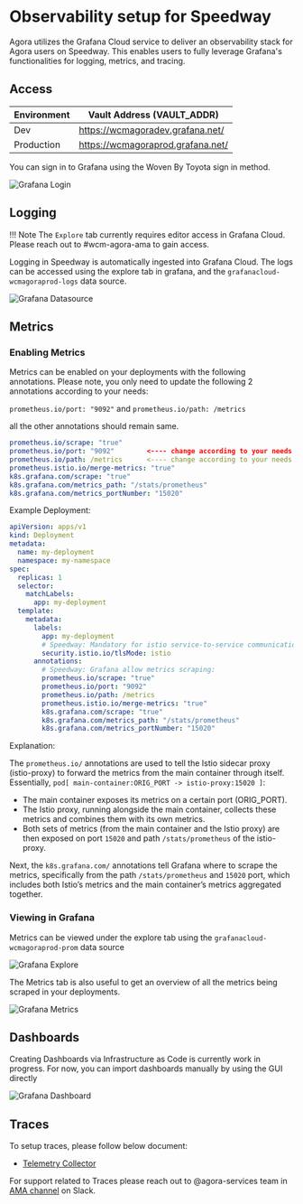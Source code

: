 # Observability setup for Speedway

Agora utilizes the Grafana Cloud service to deliver an observability stack for Agora users on Speedway. This enables users to fully leverage Grafana's functionalities for logging, metrics, and tracing.

## Access

| Environment    | Vault Address (VAULT_ADDR)           |
|----------------|--------------------------------------|
| Dev            | <https://wcmagoradev.grafana.net/>   |
| Production     | <https://wcmagoraprod.grafana.net/>  |

You can sign in to Grafana using the Woven By Toyota sign in method.

![Grafana Login](../assets/grafana-login.png)

## Logging

!!! Note
    The `Explore` tab currently requires editor access in Grafana Cloud. Please reach out to #wcm-agora-ama to gain access.

Logging in Speedway is automatically ingested into Grafana Cloud. The logs can be accessed using the explore tab in grafana, and the `grafanacloud-wcmagoraprod-logs` data source.

![Grafana Datasource](../assets/grafana-logs.png)

## Metrics

### Enabling Metrics

Metrics can be enabled on your deployments with the following annotations. Please note, you only need to update the following 2 annotations according to your needs:

`prometheus.io/port: "9092"` and `prometheus.io/path: /metrics`

all the other annotations should remain same.

```yaml
prometheus.io/scrape: "true"
prometheus.io/port: "9092"        <---- change according to your needs
prometheus.io/path: /metrics      <---- change according to your needs
prometheus.istio.io/merge-metrics: "true"
k8s.grafana.com/scrape: "true"
k8s.grafana.com/metrics_path: "/stats/prometheus"
k8s.grafana.com/metrics_portNumber: "15020"
```

Example Deployment:

```yaml
apiVersion: apps/v1
kind: Deployment
metadata:
  name: my-deployment
  namespace: my-namespace
spec:
  replicas: 1
  selector:
    matchLabels:
      app: my-deployment
  template:
    metadata:
      labels:
        app: my-deployment
        # Speedway: Mandatory for istio service-to-service communication when deploying to the vCluster.
        security.istio.io/tlsMode: istio
      annotations:
        # Speedway: Grafana allow metrics scraping:
        prometheus.io/scrape: "true"
        prometheus.io/port: "9092"
        prometheus.io/path: /metrics
        prometheus.istio.io/merge-metrics: "true"
        k8s.grafana.com/scrape: "true"
        k8s.grafana.com/metrics_path: "/stats/prometheus"
        k8s.grafana.com/metrics_portNumber: "15020"
```

Explanation:

The `prometheus.io/` annotations are used to tell the Istio sidecar proxy (istio-proxy) to forward the metrics from the main container through itself. Essentially, `pod[ main-container:ORIG_PORT -> istio-proxy:15020 ]`:

- The main container exposes its metrics on a certain port (ORIG_PORT).
- The Istio proxy, running alongside the main container, collects these metrics and combines them with its own metrics.
- Both sets of metrics (from the main container and the Istio proxy) are then exposed on port `15020` and path `/stats/prometheus` of the istio-proxy.

Next, the `k8s.grafana.com/` annotations tell Grafana where to scrape the metrics, specifically from the path `/stats/prometheus` and `15020` port, which includes both Istio’s metrics and the main container’s metrics aggregated together.

### Viewing in Grafana

Metrics can be viewed under the explore tab using the `grafanacloud-wcmagoraprod-prom` data source

![Grafana Explore](../assets/grafana-metrics-explore.png)

The Metrics tab is also useful to get an overview of all the metrics being scraped in your deployments.

![Grafana Metrics](../assets/grafana-metrics.png)

## Dashboards

Creating Dashboards via Infrastructure as Code is currently work in progress. For now, you can import dashboards manually by using the GUI directly

![Grafana Dashboard](../assets/grafana-dashboards-create.png)

## Traces

To setup traces, please follow below document:

- [Telemetry Collector](https://developer.woven-city.toyota/docs/default/component/telemetry-collector/)

For support related to Traces please reach out to @agora-services team in [AMA channel](https://toyotaglobal.enterprise.slack.com/archives/C02CVJLTMJ7) on Slack.
